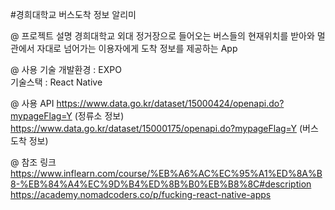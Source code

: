 #경희대학교 버스도착 정보 알리미

@ 프로젝트 설명
경희대학교 외대 정거장으로 들어오는 버스들의 현재위치를 받아와 멀관에서 자대로 넘어가는 이용자에게 도착 정보를 제공하는 App

@ 사용 기술
개발환경 : EXPO<br>
기술스택 : React Native<br>

@ 사용 API
https://www.data.go.kr/dataset/15000424/openapi.do?mypageFlag=Y (정류소 정보)
https://www.data.go.kr/dataset/15000175/openapi.do?mypageFlag=Y (버스 도착 정보)

@ 참조 링크
https://www.inflearn.com/course/%EB%A6%AC%EC%95%A1%ED%8A%B8-%EB%84%A4%EC%9D%B4%ED%8B%B0%EB%B8%8C#description
https://academy.nomadcoders.co/p/fucking-react-native-apps
